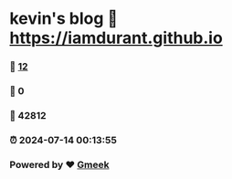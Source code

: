 # kevin's blog :link: https://iamdurant.github.io 
### :page_facing_up: [12](https://iamdurant.github.io/tag.html) 
### :speech_balloon: 0 
### :hibiscus: 42812 
### :alarm_clock: 2024-07-14 00:13:55 
### Powered by :heart: [Gmeek](https://github.com/Meekdai/Gmeek)
